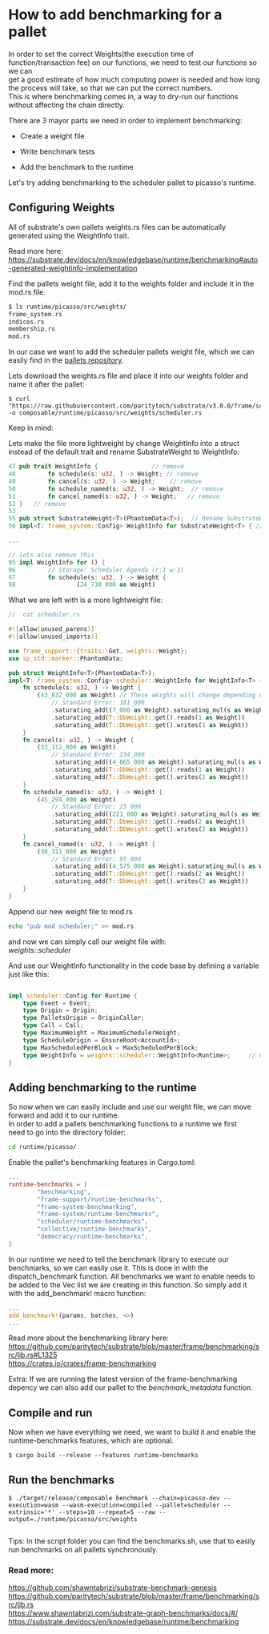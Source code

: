 
# How to add benchmarking for a pallet   

In order to set the correct Weights(the execution time of function/transaction fee) on our functions, we need to test our functions so we can  
get a good estimate of how much computing power is needed and how long the process will take, so that we can put the correct numbers.   
This is where benchmarking comes in, a way to dry-run our functions without affecting the chain directly.   

There are 3 mayor parts we need in order to implement benchmarking:

*  Create a weight file

*  Write benchmark tests

*  Add the benchmark to the runtime  


Let's try adding benchmarking to the scheduler pallet to picasso's runtime.


## Configuring Weights
All of substrate's own pallets weights.rs files can be automatically generated using the WeightInfo trait. 

Read more here:
https://substrate.dev/docs/en/knowledgebase/runtime/benchmarking#auto-generated-weightinfo-implementation

 
Find the pallets weight file, add it to the weights folder and 
include it in the mod.rs file. 
```bash
$ ls runtime/picasso/src/weights/
frame_system.rs
indices.rs     
membership.rs  
mod.rs         
```
In our case we want to add the scheduler pallets weight file, which
we can easily find in the [pallets repository](https://github.com/paritytech/substrate/tree/master/frame/scheduler).

Lets download the weights.rs file and place it into our weights folder and name it after the pallet:
```
$ curl "https://raw.githubusercontent.com/paritytech/substrate/v3.0.0/frame/scheduler/src/weights.rs" -o composable/runtime/picasso/src/weights/scheduler.rs
```


Keep in mind:


Lets make the file more lightweight by change WeightInfo into a struct instead of the default trait and rename SubstrateWeight to WeightInfo:

```rust
47 pub trait WeightInfo {               // remove      
48         fn schedule(s: u32, ) -> Weight; // remove   
49         fn cancel(s: u32, ) -> Weight;    // remove   
50         fn schedule_named(s: u32, ) -> Weight;  // remove
51         fn cancel_named(s: u32, ) -> Weight;   // remove
52 }   // remove
53                                                  
55 pub struct SubstrateWeight<T>(PhantomData<T>);  // Rename SubstrateWeight to WeightInfo everywhere
56 impl<T: frame_system::Config> WeightInfo for SubstrateWeight<T> { //same

...

// lets also remove this 
95 impl WeightInfo for () {                          
96         // Storage: Scheduler Agenda (r:1 w:1)    
97         fn schedule(s: u32, ) -> Weight {         
98                 (24_730_000 as Weight)            

```

What we are left with is a more lightweight file:

```rust
//  cat scheduler.rs 

#![allow(unused_parens)]
#![allow(unused_imports)]

use frame_support::{traits::Get, weights::Weight};
use sp_std::marker::PhantomData;

pub struct WeightInfo<T>(PhantomData<T>);
impl<T: frame_system::Config> scheduler::WeightInfo for WeightInfo<T> {
	fn schedule(s: u32, ) -> Weight {
		(43_832_000 as Weight) // These weights will change depending on the results from the benchmarking
			// Standard Error: 181_000
			.saturating_add((7_000 as Weight).saturating_mul(s as Weight))
			.saturating_add(T::DbWeight::get().reads(1 as Weight))
			.saturating_add(T::DbWeight::get().writes(1 as Weight))
	}
	fn cancel(s: u32, ) -> Weight {
		(33_112_000 as Weight)
			// Standard Error: 234_000
			.saturating_add((4_865_000 as Weight).saturating_mul(s as Weight))
			.saturating_add(T::DbWeight::get().reads(1 as Weight))
			.saturating_add(T::DbWeight::get().writes(2 as Weight))
	}
	fn schedule_named(s: u32, ) -> Weight {
		(45_294_000 as Weight)
			// Standard Error: 23_000
			.saturating_add((221_000 as Weight).saturating_mul(s as Weight))
			.saturating_add(T::DbWeight::get().reads(2 as Weight))
			.saturating_add(T::DbWeight::get().writes(2 as Weight))
	}
	fn cancel_named(s: u32, ) -> Weight {
		(38_311_000 as Weight)
			// Standard Error: 95_000
			.saturating_add((4_575_000 as Weight).saturating_mul(s as Weight))
			.saturating_add(T::DbWeight::get().reads(2 as Weight))
			.saturating_add(T::DbWeight::get().writes(2 as Weight))
	}
}

```

Append our new weight file to mod.rs
```bash
echo "pub mod scheduler;" >> mod.rs
```
and now we can simply call our weight file with:  
*weights::scheduler*

And use our WeightInfo functionality in the code base by defining a variable just like this:
```rust

impl scheduler::Config for Runtime {
	type Event = Event;
	type Origin = Origin;
	type PalletsOrigin = OriginCaller;
	type Call = Call;
	type MaximumWeight = MaximumSchedulerWeight;
	type ScheduleOrigin = EnsureRoot<AccountId>;
	type MaxScheduledPerBlock = MaxScheduledPerBlock;
	type WeightInfo = weights::scheduler::WeightInfo<Runtime>;     // updated
}
```



## Adding benchmarking to the runtime   
So now when we can easily include and use our weight file, we can move forward and add it to our runtime.  
In order to add a pallets benchmarking functions to a runtime we first  
need to go into the directory folder:

```bash 
cd runtime/picasso/
```

Enable the pallet's benchmarking features in Cargo.toml:

```toml
...
runtime-benchmarks = [                              
        "benchmarking",                             
        "frame-support/runtime-benchmarks",             
        "frame-system-benchmarking",                    
        "frame-system/runtime-benchmarks",          
        "scheduler/runtime-benchmarks",             
        "collective/runtime-benchmarks",            
        "democracy/runtime-benchmarks",             
]                                                   

```

In our runtime we need to tell the benchmark library to execute our benchmarks, so we can easily use it. 
This is done in with the dispatch_benchmark function. All benchmarks 
we want to enable needs to be added to the Vec list we are creating in this function.
So simply add it with the add_benchmark! macro function:

```rust 
...
add_benchmark!(params, batches, <>)
...
```

Read more about the benchmarking library here:
https://github.com/paritytech/substrate/blob/master/frame/benchmarking/src/lib.rs#L1325   
https://crates.io/crates/frame-benchmarking    

Extra:
If we are running the latest version of the frame-benchmarking depency we can also add our pallet to the *benchmark_metadata* function.   



## Compile and run
Now when we have everything we need, we want to build it and enable 
the runtime-benchmarks features, which are optional.  
```shell 
$ cargo build --release --features runtime-benchmarks
```

## Run the benchmarks

```shell
$ ./target/release/composable benchmark --chain=picasso-dev --execution=wasm --wasm-execution=compiled --pallet=scheduler --extrinsic='*' --steps=10 --repeat=5 --raw --output=./runtime/picasso/src/weights
 
```

Tips:
In the script folder you can find the benchmarks.sh, use that to easily
run benchmarks on all pallets synchronously.  



### Read more:   
https://github.com/shawntabrizi/substrate-benchmark-genesis   
https://github.com/paritytech/substrate/blob/master/frame/benchmarking/src/lib.rs  
https://www.shawntabrizi.com/substrate-graph-benchmarks/docs/#/  
https://substrate.dev/docs/en/knowledgebase/runtime/benchmarking     
 
